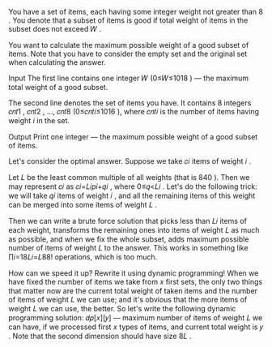 You have a set of items, each having some integer weight not greater than 8
. You denote that a subset of items is good if total weight of items in the subset does not exceed 𝑊
.

You want to calculate the maximum possible weight of a good subset of items. Note that you have to consider the empty set and the original set when calculating the answer.

Input
The first line contains one integer 𝑊
 (0≤𝑊≤1018
) — the maximum total weight of a good subset.

The second line denotes the set of items you have. It contains 8
 integers 𝑐𝑛𝑡1
, 𝑐𝑛𝑡2
, ..., 𝑐𝑛𝑡8
 (0≤𝑐𝑛𝑡𝑖≤1016
), where 𝑐𝑛𝑡𝑖
 is the number of items having weight 𝑖
 in the set.

Output
Print one integer — the maximum possible weight of a good subset of items.


Let's consider the optimal answer. Suppose we take 𝑐𝑖
 items of weight 𝑖
.

Let 𝐿
 be the least common multiple of all weights (that is 840
). Then we may represent 𝑐𝑖
 as 𝑐𝑖=𝐿𝑖𝑝𝑖+𝑞𝑖
, where 0≤𝑞<𝐿𝑖
. Let's do the following trick: we will take 𝑞𝑖
 items of weight 𝑖
, and all the remaining items of this weight can be merged into some items of weight 𝐿
.

Then we can write a brute force solution that picks less than 𝐿𝑖
 items of each weight, transforms the remaining ones into items of weight 𝐿
 as much as possible, and when we fix the whole subset, adds maximum possible number of items of weight 𝐿
 to the answer. This works in something like ∏𝑖=18𝐿𝑖=𝐿88!
 operations, which is too much.

How can we speed it up? Rewrite it using dynamic programming! When we have fixed the number of items we take from 𝑥
 first sets, the only two things that matter now are the current total weight of taken items and the number of items of weight 𝐿
 we can use; and it's obvious that the more items of weight 𝐿
 we can use, the better. So let's write the following dynamic programming solution: 𝑑𝑝[𝑥][𝑦]
 — maximum number of items of weight 𝐿
 we can have, if we processed first 𝑥
 types of items, and current total weight is 𝑦
. Note that the second dimension should have size 8𝐿
.